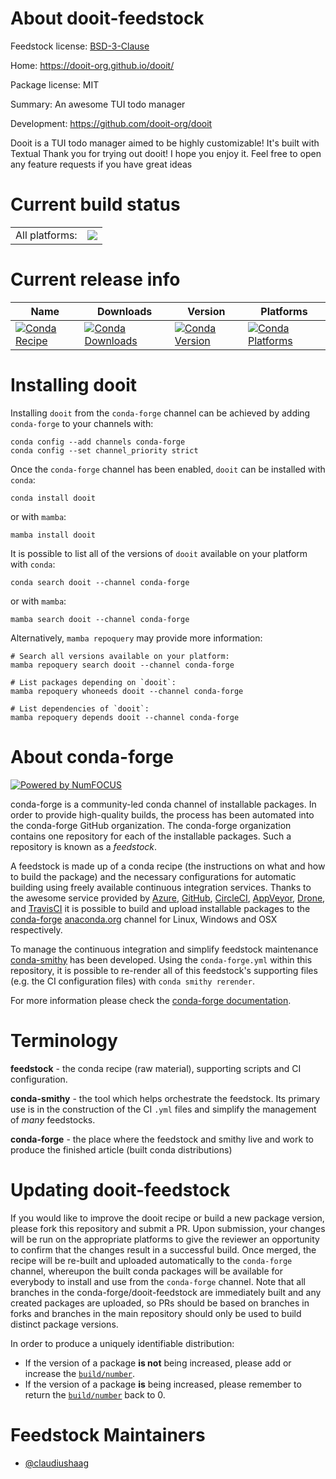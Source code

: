 About dooit-feedstock
=====================

Feedstock license: [BSD-3-Clause](https://github.com/conda-forge/dooit-feedstock/blob/main/LICENSE.txt)

Home: https://dooit-org.github.io/dooit/

Package license: MIT

Summary: An awesome TUI todo manager

Development: https://github.com/dooit-org/dooit

Dooit is a TUI todo manager aimed to be highly customizable!
It's built with Textual
Thank you for trying out dooit! I hope you enjoy it.
Feel free to open any feature requests if you have great ideas

Current build status
====================


<table><tr><td>All platforms:</td>
    <td>
      <a href="https://dev.azure.com/conda-forge/feedstock-builds/_build/latest?definitionId=24260&branchName=main">
        <img src="https://dev.azure.com/conda-forge/feedstock-builds/_apis/build/status/dooit-feedstock?branchName=main">
      </a>
    </td>
  </tr>
</table>

Current release info
====================

| Name | Downloads | Version | Platforms |
| --- | --- | --- | --- |
| [![Conda Recipe](https://img.shields.io/badge/recipe-dooit-green.svg)](https://anaconda.org/conda-forge/dooit) | [![Conda Downloads](https://img.shields.io/conda/dn/conda-forge/dooit.svg)](https://anaconda.org/conda-forge/dooit) | [![Conda Version](https://img.shields.io/conda/vn/conda-forge/dooit.svg)](https://anaconda.org/conda-forge/dooit) | [![Conda Platforms](https://img.shields.io/conda/pn/conda-forge/dooit.svg)](https://anaconda.org/conda-forge/dooit) |

Installing dooit
================

Installing `dooit` from the `conda-forge` channel can be achieved by adding `conda-forge` to your channels with:

```
conda config --add channels conda-forge
conda config --set channel_priority strict
```

Once the `conda-forge` channel has been enabled, `dooit` can be installed with `conda`:

```
conda install dooit
```

or with `mamba`:

```
mamba install dooit
```

It is possible to list all of the versions of `dooit` available on your platform with `conda`:

```
conda search dooit --channel conda-forge
```

or with `mamba`:

```
mamba search dooit --channel conda-forge
```

Alternatively, `mamba repoquery` may provide more information:

```
# Search all versions available on your platform:
mamba repoquery search dooit --channel conda-forge

# List packages depending on `dooit`:
mamba repoquery whoneeds dooit --channel conda-forge

# List dependencies of `dooit`:
mamba repoquery depends dooit --channel conda-forge
```


About conda-forge
=================

[![Powered by
NumFOCUS](https://img.shields.io/badge/powered%20by-NumFOCUS-orange.svg?style=flat&colorA=E1523D&colorB=007D8A)](https://numfocus.org)

conda-forge is a community-led conda channel of installable packages.
In order to provide high-quality builds, the process has been automated into the
conda-forge GitHub organization. The conda-forge organization contains one repository
for each of the installable packages. Such a repository is known as a *feedstock*.

A feedstock is made up of a conda recipe (the instructions on what and how to build
the package) and the necessary configurations for automatic building using freely
available continuous integration services. Thanks to the awesome service provided by
[Azure](https://azure.microsoft.com/en-us/services/devops/), [GitHub](https://github.com/),
[CircleCI](https://circleci.com/), [AppVeyor](https://www.appveyor.com/),
[Drone](https://cloud.drone.io/welcome), and [TravisCI](https://travis-ci.com/)
it is possible to build and upload installable packages to the
[conda-forge](https://anaconda.org/conda-forge) [anaconda.org](https://anaconda.org/)
channel for Linux, Windows and OSX respectively.

To manage the continuous integration and simplify feedstock maintenance
[conda-smithy](https://github.com/conda-forge/conda-smithy) has been developed.
Using the ``conda-forge.yml`` within this repository, it is possible to re-render all of
this feedstock's supporting files (e.g. the CI configuration files) with ``conda smithy rerender``.

For more information please check the [conda-forge documentation](https://conda-forge.org/docs/).

Terminology
===========

**feedstock** - the conda recipe (raw material), supporting scripts and CI configuration.

**conda-smithy** - the tool which helps orchestrate the feedstock.
                   Its primary use is in the construction of the CI ``.yml`` files
                   and simplify the management of *many* feedstocks.

**conda-forge** - the place where the feedstock and smithy live and work to
                  produce the finished article (built conda distributions)


Updating dooit-feedstock
========================

If you would like to improve the dooit recipe or build a new
package version, please fork this repository and submit a PR. Upon submission,
your changes will be run on the appropriate platforms to give the reviewer an
opportunity to confirm that the changes result in a successful build. Once
merged, the recipe will be re-built and uploaded automatically to the
`conda-forge` channel, whereupon the built conda packages will be available for
everybody to install and use from the `conda-forge` channel.
Note that all branches in the conda-forge/dooit-feedstock are
immediately built and any created packages are uploaded, so PRs should be based
on branches in forks and branches in the main repository should only be used to
build distinct package versions.

In order to produce a uniquely identifiable distribution:
 * If the version of a package **is not** being increased, please add or increase
   the [``build/number``](https://docs.conda.io/projects/conda-build/en/latest/resources/define-metadata.html#build-number-and-string).
 * If the version of a package **is** being increased, please remember to return
   the [``build/number``](https://docs.conda.io/projects/conda-build/en/latest/resources/define-metadata.html#build-number-and-string)
   back to 0.

Feedstock Maintainers
=====================

* [@claudiushaag](https://github.com/claudiushaag/)

